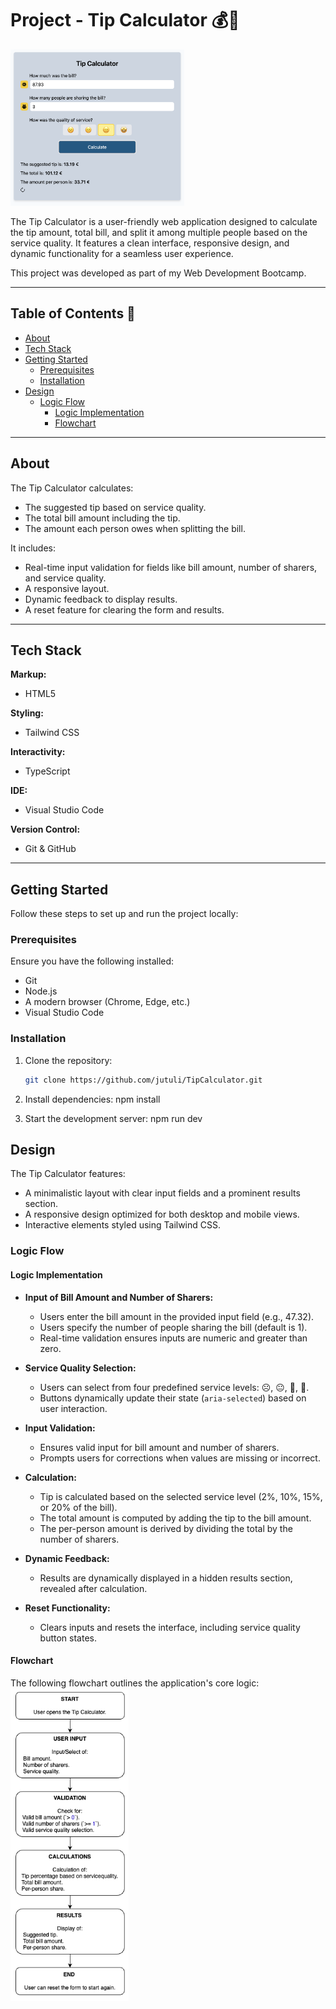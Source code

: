 # Project - Tip Calculator 💰🧮

<img src="./src/assets/img/screenshot-tip-calculator-new.png" alt="Screenshot of the Tip Calculator" height="250">

The Tip Calculator is a user-friendly web application designed to calculate the tip amount, total bill, and split it among multiple people based on the service quality. It features a clean interface, responsive design, and dynamic functionality for a seamless user experience.

This project was developed as part of my Web Development Bootcamp.

---

## Table of Contents 📑

- [About](#about)
- [Tech Stack](#tech-stack)
- [Getting Started](#getting-started)
  - [Prerequisites](#prerequisites)
  - [Installation](#installation)
- [Design](#design)
  - [Logic Flow](#logic-flow)
    - [Logic Implementation](#logic-implementation)
    - [Flowchart](#flowchart)

---

## About

The Tip Calculator calculates:

- The suggested tip based on service quality.
- The total bill amount including the tip.
- The amount each person owes when splitting the bill.

It includes:

- Real-time input validation for fields like bill amount, number of sharers, and service quality.
- A responsive layout.
- Dynamic feedback to display results.
- A reset feature for clearing the form and results.

---

## Tech Stack

**Markup:**

- HTML5

**Styling:**

- Tailwind CSS

**Interactivity:**

- TypeScript

**IDE:**

- Visual Studio Code

**Version Control:**

- Git & GitHub

---

## Getting Started

Follow these steps to set up and run the project locally:

### Prerequisites

Ensure you have the following installed:

- Git
- Node.js
- A modern browser (Chrome, Edge, etc.)
- Visual Studio Code

### Installation

1.  Clone the repository:

    ```bash
    git clone https://github.com/jutuli/TipCalculator.git
    ```

2.  Install dependencies:
    npm install

3.  Start the development server:
    npm run dev

## Design

The Tip Calculator features:

- A minimalistic layout with clear input fields and a prominent results section.
- A responsive design optimized for both desktop and mobile views.
- Interactive elements styled using Tailwind CSS.

### Logic Flow

#### Logic Implementation

- **Input of Bill Amount and Number of Sharers:**

  - Users enter the bill amount in the provided input field (e.g., 47.32).
  - Users specify the number of people sharing the bill (default is 1).
  - Real-time validation ensures inputs are numeric and greater than zero.

- **Service Quality Selection:**

  - Users can select from four predefined service levels: ☹️, 😐, 🙂, 🤩.
  - Buttons dynamically update their state (`aria-selected`) based on user interaction.

- **Input Validation:**

  - Ensures valid input for bill amount and number of sharers.
  - Prompts users for corrections when values are missing or incorrect.

- **Calculation:**

  - Tip is calculated based on the selected service level (2%, 10%, 15%, or 20% of the bill).
  - The total amount is computed by adding the tip to the bill amount.
  - The per-person amount is derived by dividing the total by the number of sharers.

- **Dynamic Feedback:**

  - Results are dynamically displayed in a hidden results section, revealed after calculation.

- **Reset Functionality:**

  - Clears inputs and resets the interface, including service quality button states.

#### Flowchart

The following flowchart outlines the application's core logic:
<br>
<img src="./src/assets/img/flowchart-tip-calculator.png" alt="Flowchart for Tip Calculator" height="500">
